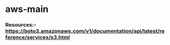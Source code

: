 # aws-main

### Resources:- https://boto3.amazonaws.com/v1/documentation/api/latest/reference/services/s3.html
